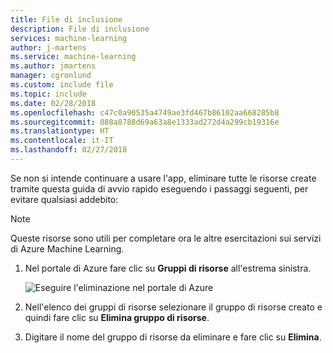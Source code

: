 ```yaml
---
title: File di inclusione
description: File di inclusione
services: machine-learning
author: j-martens
ms.service: machine-learning
ms.author: jmartens
manager: cgronlund
ms.custom: include file
ms.topic: include
ms.date: 02/28/2018
ms.openlocfilehash: c47c0a90535a4749ae3fd467b86102aa668285b8
ms.sourcegitcommit: 088a8788d69a63a8e1333ad272d4a299cb19316e
ms.translationtype: HT
ms.contentlocale: it-IT
ms.lasthandoff: 02/27/2018
---
```

Se non si intende continuare a usare l'app, eliminare tutte le risorse create tramite questa guida di avvio rapido eseguendo i passaggi seguenti, per evitare qualsiasi addebito:

>[!NOTE]
>Queste risorse sono utili per completare ora le altre esercitazioni sui servizi di Azure Machine Learning.

1. Nel portale di Azure fare clic su **Gruppi di risorse** all'estrema sinistra.  
 
   ![Eseguire l'eliminazione nel portale di Azure](./media/aml-delete-resource-group/delete-resources.png)

2. Nell'elenco dei gruppi di risorse selezionare il gruppo di risorse creato e quindi fare clic su **Elimina gruppo di risorse**.

3. Digitare il nome del gruppo di risorse da eliminare e fare clic su **Elimina**.

